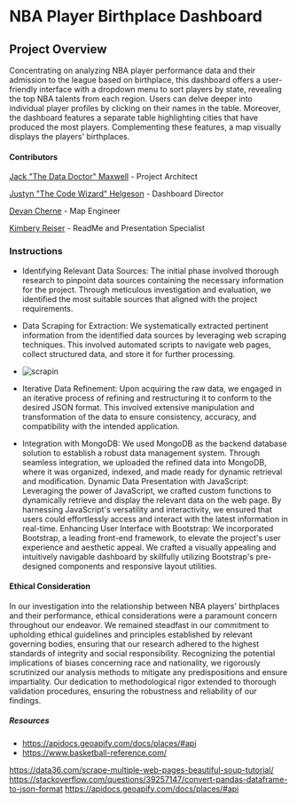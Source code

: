 # NBA Player Birthplace Dashboard

## Project Overview
Concentrating on analyzing NBA player performance data and their admission to the league based on birthplace, this dashboard offers a user-friendly interface with a dropdown menu to sort players by state, revealing the top NBA talents from each region. Users can delve deeper into individual player profiles by clicking on their names in the table. Moreover, the dashboard features a separate table highlighting cities that have produced the most players. Complementing these features, a map visually displays the players' birthplaces.

#### Contributors
[Jack "The Data Doctor" Maxwell](https://github.com/maxjackwell) - Project Architect

[Justyn "The Code Wizard" Helgeson](https://github.com/jystyn) - Dashboard Director

[Devan Cherne](https://www.askjeeves.com/) - Map Engineer

[Kimbery Reiser](https://github.com/kimberlyreiser) - ReadMe and Presentation Specialist


### Instructions 
- Identifying Relevant Data Sources: The initial phase involved thorough research to pinpoint data sources containing the necessary information for the project. Through meticulous investigation and evaluation, we identified the most suitable sources that aligned with the project requirements.
- Data Scraping for Extraction: We systematically extracted pertinent information from the identified data sources by leveraging web scraping techniques. This involved automated scripts to navigate web pages, collect structured data, and store it for further processing.
- ![scrapin](https://github.com/maxjackwell/project-3/assets/106487718/49dde1b3-9241-4786-81fd-8378e3ac204e)

- Iterative Data Refinement: Upon acquiring the raw data, we engaged in an iterative process of refining and restructuring it to conform to the desired JSON format. This involved extensive manipulation and transformation of the data to ensure consistency, accuracy, and compatibility with the intended application.
- Integration with MongoDB: We used MongoDB as the backend database solution to establish a robust data management system. Through seamless integration, we uploaded the refined data into MongoDB, where it was organized, indexed, and made ready for dynamic retrieval and modification.
Dynamic Data Presentation with JavaScript: Leveraging the power of JavaScript, we crafted custom functions to dynamically retrieve and display the relevant data on the web page. By harnessing JavaScript's versatility and interactivity, we ensured that users could effortlessly access and interact with the latest information in real-time.
Enhancing User Interface with Bootstrap: We incorporated Bootstrap, a leading front-end framework, to elevate the project's user experience and aesthetic appeal. We crafted a visually appealing and intuitively navigable dashboard by skillfully utilizing Bootstrap's pre-designed components and responsive layout utilities.

#### Ethical Consideration
In our investigation into the relationship between NBA players' birthplaces and their performance, ethical considerations were a paramount concern throughout our endeavor. We remained steadfast in our commitment to upholding ethical guidelines and principles established by relevant governing bodies, ensuring that our research adhered to the highest standards of integrity and social responsibility. Recognizing the potential implications of biases concerning race and nationality, we rigorously scrutinized our analysis methods to mitigate any predispositions and ensure impartiality. Our dedication to methodological rigor extended to thorough validation procedures, ensuring the robustness and reliability of our findings. 

##### Resources 
- https://apidocs.geoapify.com/docs/places/#api
- https://www.basketball-reference.com/











https://data36.com/scrape-multiple-web-pages-beautiful-soup-tutorial/
https://stackoverflow.com/questions/39257147/convert-pandas-dataframe-to-json-format
https://apidocs.geoapify.com/docs/places/#api
